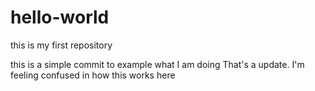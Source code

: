 # hello-world
this is my first repository

this is a simple commit to example what I am doing
That's a update. I'm feeling confused in how this works here
